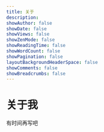 ```yaml
---
title: 关于
description:
showAuthor: false
showDate: false
showViews: false
showZenMode: false
showReadingTime: false
showWordCount: false
showPagination: false
layoutBackgroundHeaderSpace: false
showComments: false
showBreadcrumbs: false
---
```

# 关于我

有时间再写吧